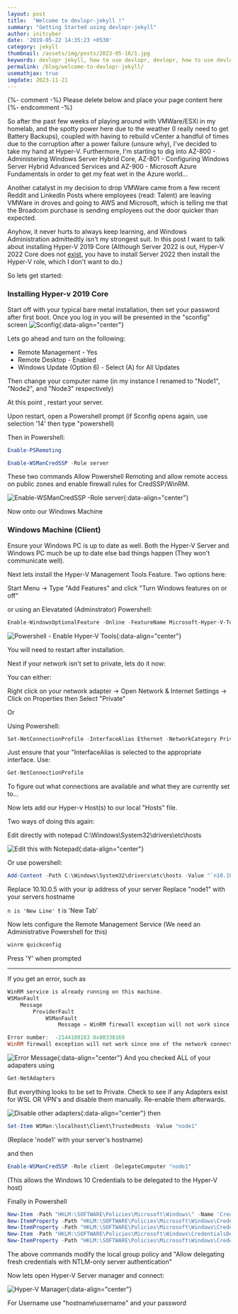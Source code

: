 ```yaml
---
layout: post
title:  "Welcome to devlopr-jekyll !"
summary: "Getting Started using devlopr-jekyll"
author: initcyber
date: '2019-05-22 14:35:23 +0530'
category: jekyll
thumbnail: /assets/img/posts/2023-05-16/1.jpg
keywords: devlopr jekyll, how to use devlopr, devlopr, how to use devlopr-jekyll, devlopr-jekyll tutorial,best jekyll themes
permalink: /blog/welcome-to-devlopr-jekyll/
usemathjax: true
imgdate: 2023-11-21
---
```


{%- comment -%} Please delete below and place your page content here {%- endcomment -%}

So after the past few weeks of playing around with VMWare/ESXi in my homelab, and the spotty power here due to the weather (I really need to get Battery Backups), coupled with having to rebuild vCenter a handful of times due to the corruption after a power failure (unsure why), I've decided to take my hand at Hyper-V. Furthermore, I'm starting to dig into AZ-800 - Administering Windows Server Hybrid Core, AZ-801 - Configuring Windows Server Hybrid Advanced Services and AZ-900 - Microsoft Azure Fundamentals in order to get my feat wet in the Azure world...

Another catalyst in my decision to drop VMWare came from a few recent Reddit and LinkedIn Posts where employees (read: Talent) are leaving VMWare in droves and going to AWS and Microsoft, which is telling me that the Broadcom purchase is sending employees out the door quicker than expected. 

Anyhow, it never hurts to always keep learning, and Windows Administration admittedtly isn't my strongest suit. In this post I want to talk about installing Hyper-V 2019 Core (Although Server 2022 is out, Hyper-V 2022 Core does not [exist](https://www.n-able.com/blog/no-hyper-v-server-2022-free-whats-that-about), you have to install Server 2022 then install the Hyper-V role, which I don't want to do.)

So lets get started:

### Installing Hyper-v 2019 Core
Start off with your typical bare metal installation, then set your password after first boot. Once you log in you will be presented in the "sconfig" screen
![Sconfig](/assets/img/posts/{{page.imgdate}}/1.png){:data-align="center"}

Lets go ahead and turn on the following:
- Remote Management - Yes
- Remote Desktop - Enabled
- Windows Update (Option 6) - Select (A) for All Updates

Then change your computer name (in my instance I renamed to "Node1", "Node2", and "Node3" respectively)

At this point , restart your server.

Upon restart, open a Powershell prompt (if Sconfig opens again, use selection '14' then type "powershell)

Then in Powershell:

```powershell
Enable-PSRemoting

Enable-WSManCredSSP -Role server
```

These two commands Allow Powershell Remoting and allow remote access on public zones and enable firewall rules for CredSSP/WinRM.

![Enable-WSManCredSSP -Role server](/assets/img/posts/{{page.imgdate}}/2.png){:data-align="center"}

Now onto our Windows Machine

### Windows Machine (Client)

Ensure your Windows PC is up to date as well. Both the Hyper-V Server and Windows PC much be up to date else bad things happen (They won't communicate well).

Next lets install the Hyper-V Management Tools Feature. Two options here:

Start Menu -> Type "Add Features" and click "Turn Windows features on or off"

or using an Elevatated (Adminstrator) Powershell:

```powershell
Enable-WindowsOptionalFeature -Online -FeatureName Microsoft-Hyper-V-Tools-All -All
```

![Powershell - Enable Hyper-V Tools](/assets/img/posts/{{page.imgdate}}/3.png){:data-align="center"}

You will need to restart after installation.

Next if your network isn't set to private, lets do it now:

You can either:

Right click on your network adapter -> Open Network & Internet Settings -> Click on Properties then Select "Private"

Or

Using Powershell:

```powershell
Set-NetConnectionProfile -InterfaceAlias Ethernet -NetworkCategory Private
```

Just ensure that your "InterfaceAlias is selected to the appropriate interface. Use:

```powershell
Get-NetConnectionProfile
```

To figure out what connections are available and what they are currently set to...

Now lets add our Hyper-v Host(s) to our local "Hosts" file.

Two ways of doing this again:

Edit directly with notepad C:\Windows\System32\drivers\etc\hosts

![Edit this with Notepad](/assets/img/posts/{{page.imgdate}}/4.png){:data-align="center"}

Or use powershell:

```powershell
Add-Content -Path C:\Windows\System32\drivers\etc\hosts -Value "`n10.10.0.5`tnode1"
```
Replace 10.10.0.5 with your ip address of your server
Replace "node1" with your servers hostname

`n is 'New Line'
`t is 'New Tab'

Now lets configure the Remote Management Service (We need an Administrative Powershell for this)

```powershell
winrm quickconfig
```
Press 'Y' when prompted


--- 
If you get an error, such as

```powershell
WinRM service is already running on this machine.
WSManFault
    Message
        ProviderFault
            WSManFault
                Message = WinRM firewall exception will not work since one of the network connection types on this machine is set to Public. Change the network connection type to either Domain or Private and try again.

Error number:  -2144108183 0x80338169
WinRM firewall exception will not work since one of the network connection types on this machine is set to Public. Change the network connection type to either Domain or Private and try again.
```
![Error Message](/assets/img/posts/{{page.imgdate}}/5.png){:data-align="center"}
And you checked ALL of your adapaters using 

```powershell
Get-NetAdapters
```
But everything looks to be set to Private. Check to see if any Adapters exist for WSL OR VPN's and disable them manually. Re-enable them afterwards.

![Disable other adapters](/assets/img/posts/{{page.imgdate}}/6.png){:data-align="center"}
then

```powershell
Set-Item WSMan:\localhost\Client\TrustedHosts -Value "node1"
```
(Replace 'node1' with your server's hostname)

and then

```powershell
Enable-WSManCredSSP -Role client -DelegateComputer "node1"
```
(This allows the Windows 10 Credentials to be delegated to the Hyper-V host)

Finally in Powershell

```powershell
New-Item -Path "HKLM:\SOFTWARE\Policies\Microsoft\Windows\" -Name 'CredentialsDelegation'
New-ItemProperty -Path "HKLM:\SOFTWARE\Policies\Microsoft\Windows\CredentialsDelegation\" -Name 'AllowFreshCredentialsWhenNTLMOnly' -PropertyType DWord -Value "00000001"
New-ItemProperty -Path "HKLM:\SOFTWARE\Policies\Microsoft\Windows\CredentialsDelegation\" -Name 'ConcatenateDefaults_AllowFreshNTLMOnly' -PropertyType DWord -Value "00000001"
New-Item -Path "HKLM:\SOFTWARE\Policies\Microsoft\Windows\CredentialsDelegation\" -Name 'AllowFreshCredentialsWhenNTLMOnly'
New-ItemProperty -Path "HKLM:\SOFTWARE\Policies\Microsoft\Windows\CredentialsDelegation\AllowFreshCredentialsWhenNTLMOnly\" -Name '1' -Value "wsman/node1"
```

The above commands modify the local group policy and "Allow delegating fresh credentials with NTLM-only server authentication"

Now lets open Hyper-V Server manager and connect:

![Hyper-V Manager](/assets/img/posts/{{page.imgdate}}/7.png){:data-align="center"}

For Username use "hostname\username" and your password





